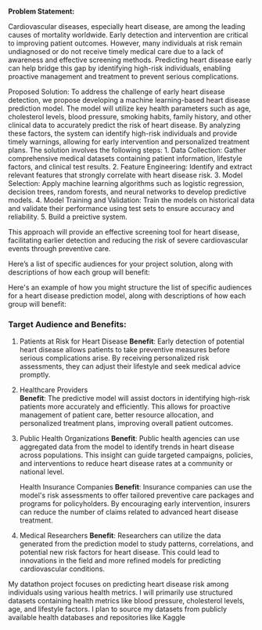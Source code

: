 **Problem Statement:**

Cardiovascular diseases, especially heart disease, are among the leading causes of mortality worldwide. Early detection and intervention are critical to improving patient outcomes. However, many individuals
at risk remain undiagnosed or do not receive timely medical care due to a lack of awareness and effective screening methods. Predicting heart disease early can help bridge this gap by identifying high-risk 
individuals, enabling proactive management and treatment to prevent serious complications.

Proposed Solution:
To address the challenge of early heart disease detection, we propose developing a machine learning-based heart disease prediction model. The model will utilize key health parameters such as age, cholesterol levels, blood pressure, smoking habits, family history, and other clinical data to accurately predict the risk of heart disease. By analyzing these factors, the system can identify high-risk individuals and provide timely warnings, allowing for early intervention and personalized treatment plans.
The solution involves the following steps:
	1. Data Collection: Gather comprehensive medical datasets containing patient information, lifestyle factors, and clinical test results.
	2. Feature Engineering: Identify and extract relevant features that strongly correlate with heart disease risk.
	3. Model Selection: Apply machine learning algorithms such as logistic regression, decision trees, random forests, and neural networks to develop predictive models.
	4. Model Training and Validation: Train the models on historical data and validate their performance using test sets to ensure accuracy and reliability.
  5. Build a preictive system.


This approach will provide an effective screening tool for heart disease, facilitating earlier detection and reducing the risk of severe cardiovascular events through preventive care.

Here’s a list of specific audiences for your project solution, along with descriptions of how each group will benefit:

Here's an example of how you might structure the list of specific audiences for a heart disease prediction model, along with descriptions of how each group will benefit:



### Target Audience and Benefits:

1. Patients at Risk for Heart Disease 
   **Benefit**: Early detection of potential heart disease allows patients to take preventive measures before serious complications arise. By receiving personalized risk assessments, they can adjust their lifestyle and seek medical advice promptly.

2. Healthcare Providers  
   **Benefit**: The predictive model will assist doctors in identifying high-risk patients more accurately and efficiently. This allows for proactive management of patient care, better resource allocation, and personalized treatment plans, improving overall patient outcomes.

3. Public Health Organizations
   **Benefit**: Public health agencies can use aggregated data from the model to identify trends in heart disease across populations. This insight can guide targeted campaigns, policies, and interventions to reduce heart disease rates at a community or national level.

   Health Insurance Companies
   **Benefit**: Insurance companies can use the model's risk assessments to offer tailored preventive care packages and programs for policyholders. By encouraging early intervention, insurers can reduce the number of claims related to advanced heart disease treatment.

5. Medical Researchers
   **Benefit**: Researchers can utilize the data generated from the prediction model to study patterns, correlations, and potential new risk factors for heart disease. This could lead to innovations in the field and more refined models for predicting cardiovascular conditions.


My datathon project focuses on predicting heart disease risk among individuals using various health metrics. I will primarily use structured datasets containing health metrics like blood pressure, cholesterol 
levels, age, and lifestyle factors. I plan to source my datasets from publicly available health databases and repositories like Kaggle 



